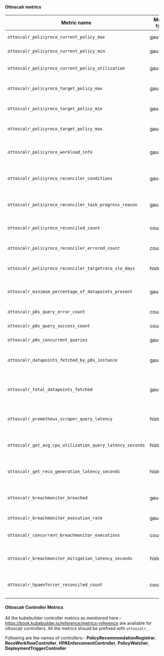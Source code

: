 #### Ottoscalr metrics

| Metric name | Metric type | Description | Labels/tags |
|-----------|------|---------|-------------|
| `ottoscalr_policyreco_current_policy_max` | gauge | Current Max replica count to be applied to the HPA | `policyreco`=&lt;policyrecommendation-name&gt; <br> `namespace`=&lt;policyrecommendation-namespace&gt;  |
| `ottoscalr_policyreco_current_policy_min` | gauge | Current Min replica count to be applied to the HPA | `policyreco`=&lt;policyrecommendation-name&gt; <br> `namespace`=&lt;policyrecommendation-namespace&gt;  |
| `ottoscalr_policyreco_current_policy_utilization` | gauge | Current CPU utilization threshold to be applied to the HPA | `policyreco`=&lt;policyrecommendation-name&gt; <br> `namespace`=&lt;policyrecommendation-namespace&gt;  |
| `ottoscalr_policyreco_target_policy_max` | gauge | Max replica count recommended to be applied to the HPA.  | `policyreco`=&lt;policyrecommendation-name&gt; <br> `namespace`=&lt;policyrecommendation-namespace&gt;  |
| `ottoscalr_policyreco_target_policy_min` | gauge | Min replica count recommended to be applied to the HPA.  | `policyreco`=&lt;policyrecommendation-name&gt; <br> `namespace`=&lt;policyrecommendation-namespace&gt;  |
| `ottoscalr_policyreco_target_policy_max` | gauge | CPU utilization threshold recommended to be applied to the HPA.  | `policyreco`=&lt;policyrecommendation-name&gt; <br> `namespace`=&lt;policyrecommendation-namespace&gt;  |
| `ottoscalr_policyreco_workload_info` | gauge | Information about the policyrecommendation  | `policyreco`=&lt;policyrecommendation-name&gt; <br> `namespace`=&lt;policyrecommendation-namespace&gt; <br> `workload`=&lt;policyrecommendation-workload&gt; <br> `workloadKind`=&lt;workloadType(Deployment,Rollout)&gt; |
| `ottoscalr_policyreco_reconciler_conditions` | gauge | Metric for checking the status of different conditions of `.policyrecommendation.status` | `policyreco`=&lt;policyrecommendation-name&gt; <br> `namespace`=&lt;policyrecommendation-namespace&gt; <br> `status`=&lt;True,False&gt; <br> `type`=&lt;RecoTaskProgress,TargetRecoAchieved&gt; |
| `ottoscalr_policyreco_reconciler_task_progress_reason` | gauge | Metric for checking the reason for condition type `RecoTaskProgress`. | `policyreco`=&lt;policyrecommendation-name&gt; <br> `namespace`=&lt;policyrecommendation-namespace&gt; <br> `reason`=&lt;RecoTaskErrored,RecoTaskRecommendationGenerated; |
| `ottoscalr_policyreco_reconciled_count` | counter | Number of times a policyrecommendation has been reconciled | `policyreco`=&lt;policyrecommendation-name&gt; <br> `namespace`=&lt;policyrecommendation-namespace&gt; |
| `ottoscalr_policyreco_reconciler_errored_count` | counter | Number of times a policyrecommendation's reconciliation has errored | `policyreco`=&lt;policyrecommendation-name&gt; <br> `namespace`=&lt;policyrecommendation-namespace&gt; |
| `ottoscalr_policyreco_reconciler_targetreco_slo_days` | histogram | Time taken for a policy reco to achieve the target recommendation in days | `policyreco`=&lt;policyrecommendation-name&gt; <br> `namespace`=&lt;policyrecommendation-namespace&gt; |
| `ottoscalr_minimum_percentage_of_datapoints_present` | gauge | If minimum percentage of datapoints is present to generate recommendation. | `workload`=&lt;deployment-name&gt; <br> `namespace`=&lt;policyrecommendation-namespace&gt; <br> `reason`=&lt;RecoTaskErrored,RecoTaskRecommendationGenerated; |
| `ottoscalr_p8s_query_error_count` | counter | Error counter for a query made to prometheus | `query`=&lt;query-type&gt; <br> `p8sinstance`=&lt;prometheusinstance-name&gt; |
| `ottoscalr_p8s_query_success_count` | counter | Success counter for a query made to prometheus | `query`=&lt;query-type&gt; <br> `p8sinstance`=&lt;prometheusinstance-name&gt; |
| `ottoscalr_p8s_concurrent_queries` | gauge | Number of concurrent p8s api calls for a query | `query`=&lt;query-type&gt; <br> `p8sinstance`=&lt;prometheusinstance-name&gt; |
| `ottoscalr_datapoints_fetched_by_p8s_instance` | gauge | Number of datapoints fetched for a query for a workload from a prometheus instance | `query`=&lt;query-type&gt; <br> `p8sinstance`=&lt;prometheusinstance-name&gt; <br> `workload`=&lt;deployment-name&gt; <br> `namespace`=&lt;policyrecommendation-namespace&gt; |
| `ottoscalr_total_datapoints_fetched` | gauge | Total Number of datapoints fetched for a query for a workload after aggregating from all the prometheus instances | `query`=&lt;query-type&gt; <br> `workload`=&lt;deployment-name&gt; <br> `namespace`=&lt;policyrecommendation-namespace&gt; |
| `ottoscalr_prometheus_scraper_query_latency` | histogram | Time to execute prometheus scraper query in seconds | `query`=&lt;query-type&gt; <br> `p8sinstance`=&lt;prometheusinstance-name&gt; <br> `workload`=&lt;deployment-name&gt; <br> `namespace`=&lt;policyrecommendation-namespace&gt; | 
| `ottoscalr_get_avg_cpu_utilization_query_latency_seconds` | histogram | Total Time to execute utilization datapoint query in seconds | `policyreco`=&lt;policyrecommendation-name&gt; <br> `namespace`=&lt;policyrecommendation-namespace&gt; <br> `workload`=&lt;deployment-name&gt; <br> `workloadKind`=&lt;workloadType(Deployment,Rollout)&gt; |
| `ottoscalr_get_reco_generation_latency_seconds` | histogram | Total time to generate policyrecommendation for a workload once it's execution is started | `policyreco`=&lt;policyrecommendation-name&gt; <br> `namespace`=&lt;policyrecommendation-namespace&gt; <br> `workload`=&lt;deployment-name&gt; <br> `workloadKind`=&lt;workloadType(Deployment,Rollout)&gt; |
| `ottoscalr_breachmonitor_breached` | gauge | If a particular workload has breached the cpu redline or not | `policyreco`=&lt;policyrecommendation-name&gt; <br> `namespace`=&lt;policyrecommendation-namespace&gt; <br> `workload`=&lt;deployment-name&gt; <br> `workloadKind`=&lt;workloadType(Deployment,Rollout)&gt; |
| `ottoscalr_breachmonitor_execution_rate` | gauge | Rate of breachmonitor executions for the workloads | |
| `ottoscalr_concurrent_breachmonitor_executions` | counter | Number of concurrent breachmonitor executions for the workloads | |
| `ottoscalr_breachmonitor_mitigation_latency_seconds` | histogram | Time to mitigate breach in seconds for a workload | `policyreco`=&lt;policyrecommendation-name&gt; <br> `namespace`=&lt;policyrecommendation-namespace&gt; <br> `workload`=&lt;deployment-name&gt; <br> `workloadKind`=&lt;workloadType(Deployment,Rollout)&gt; |
| `ottoscalr_hpaenforcer_reconciled_count` | counter | Number of times a policyrecommendation has been reconciled by HPAEnforcer | `policyreco`=&lt;policyrecommendation-name&gt; <br> `namespace`=&lt;policyrecommendation-namespace&gt; |


#### Ottoscalr Controller Metrics

All the kubebuilder controller metrics as mentioned here:- https://book.kubebuilder.io/reference/metrics-reference are available for ottoscalr controllers. 
All the metrics should be prefixed with `ottoscalr_` .

Following are the names of controllers:-
<b>PolicyRecommendationRegistrar</b>,
<b>RecoWorkflowController</b>,
<b>HPAEnforcementController</b>,
<b>PolicyWatcher</b>,
<b>DeploymentTriggerController</b>







